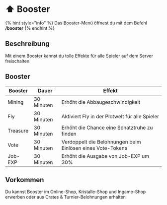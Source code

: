 # ⬆️ Booster

{% hint style="info" %}
Das Booster-Menü öffnest du mit dem Befehl **/booster**
{% endhint %}

## Beschreibung

Mit einem Booster kannst du tolle Effekte für alle Spieler auf dem Server freischalten

## Booster

| Booster  | Dauer      | Effekt                                                     |
| -------- | ---------- | ---------------------------------------------------------- |
| Mining   | 30 Minuten | Erhöht die Abbaugeschwindigkeit                            |
| Fly      | 30 Minuten | Aktiviert Fly in der Plotwelt für alle Spieler             |
| Treasure | 30 Minuten | Erhöht die Chance eine Schatztruhe zu finden               |
| Vote     | 30 Minuten | Verdoppelt die Belohnungen beim Einlösen eines Vote-Tokens |
| Job-EXP  | 30 Minuten | Erhöht die Ausgabe von Job-EXP um 30%                      |



## Vorkommen

Du kannst Booster im Online-Shop, Kristalle-Shop und Ingame-Shop erwerben oder aus Crates & Turnier-Belohnungen erhalten
